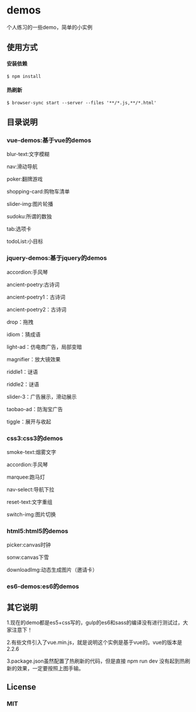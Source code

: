 # demos
个人练习的一些demo，简单的小实例

## 使用方式
#### 安装依赖
    $ npm install
#### 热刷新
    $ browser-sync start --server --files '**/*.js,**/*.html'

## 目录说明

### vue-demos:基于vue的demos

blur-text:文字模糊

nav:滑动导航

poker:翻牌游戏

shopping-card:购物车清单

slider-img:图片轮播

sudoku:所谓的数独

tab:选项卡

todoList:小目标

### jquery-demos:基于jquery的demos

accordion:手风琴

ancient-poetry:古诗词

ancient-poetry1：古诗词

ancient-poetry2：古诗词

drop：拖拽

idiom：猜成语

light-ad：仿电商广告，局部变暗

magnifier：放大镜效果

riddle1：谜语

riddle2：谜语

slider-3：广告展示，滑动展示

taobao-ad：防淘宝广告

tiggle：展开与收起

### css3:css3的demos

smoke-text:烟雾文字

accordion:手风琴

marquee:跑马灯

nav-select:导航下拉

reset-text:文字重组

switch-img:图片切换

### html5:html5的demos

picker:canvas时钟

sonw:canvas下雪

downloadImg:动态生成图片（邀请卡）

### es6-demos:es6的demos

## 其它说明

1.现在的demo都是es5+css写的，gulp的es6和sass的编译没有进行测试过，大家注意下！

2.有些文件引入了vue.min.js，就是说明这个实例是基于vue的。vue的版本是2.2.6

3.package.json虽然配置了热刷新的代码，但是直接 npm run dev 没有起到热刷新的效果，一定要按照上图手输。
## License
### MIT
